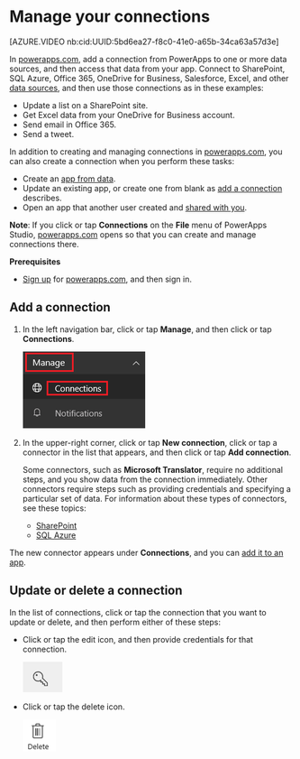 <properties
    pageTitle="Manage connections in PowerApps | Microsoft PowerApps"
    description="Add and manage connections from PowerApps to SharePoint, SQL, OneDrive for Business, Salesforce, Office 365, OneDrive, DropBox, Twitter, Google Drive, and more"
    services=""
    suite="powerapps"
    documentationCenter="na"
    authors="archnair"
    manager="erikre"
    editor=""
    tags=""/>

<tags
   ms.service="powerapps"
   ms.devlang="na"
   ms.topic="article"
   ms.tgt_pltfrm="na"
   ms.workload="na"
   ms.date="06/23/2016"
   ms.author="archanan"/>

# Manage your connections

[AZURE.VIDEO nb:cid:UUID:5bd6ea27-f8c0-41e0-a65b-34ca63a57d3e]

In [powerapps.com](https://web.powerapps.com), add a connection from PowerApps to one or more data sources, and then access that data from your app. Connect to SharePoint, SQL Azure, Office 365, OneDrive for Business, Salesforce, Excel, and other [data sources](connections-list.md), and then use those connections as in these examples:

- Update a list on a SharePoint site.
- Get Excel data from your OneDrive for Business account.
- Send email in Office 365.
- Send a tweet.

In addition to creating and managing connections in [powerapps.com](https://web.powerapps.com), you can also create a connection when you perform these tasks:

- Create an [app from data](get-started-create-from-data.md).
- Update an existing app, or create one from blank as [add a connection](add-data-connection.md) describes.
- Open an app that another user created and [shared with you](share-app.md).

**Note**: If you click or tap **Connections** on the **File** menu of PowerApps Studio, [powerapps.com](https://web.powerapps.com) opens so that you can create and manage connections there.

**Prerequisites**

- [Sign up](signup-for-powerapps.md) for [powerapps.com](https://web.powerapps.com), and then sign in.

## Add a connection ##
1. In the left navigation bar, click or tap **Manage**, and then click or tap **Connections**.

	![Connections Manage](./media/add-manage-connections/manage-connections.png)

1. In the upper-right corner, click or tap **New connection**, click or tap a connector in the list that appears, and then click or tap **Add connection**.

	Some connectors, such as **Microsoft Translator**, require no additional steps, and you show data from the connection immediately. Other connectors require steps such as providing credentials and specifying a particular set of data. For information about these types of connectors, see these topics:

	- [SharePoint](connector-sharepoint-online.md)
	- [SQL Azure](connection-azure-sqldatabase.md)

The new connector appears under **Connections**, and you can [add it to an app](add-data-connection.md).

## Update or delete a connection ##
In the list of connections, click or tap the connection that you want to update or delete, and then perform either of these steps:

- Click or tap the edit icon, and then provide credentials for that connection.

	![Connections Manage](./media/add-manage-connections/edit-icon.png)

- Click or tap the delete icon.

	![Delete icon](./media/add-manage-connections/delete-icon.png)

